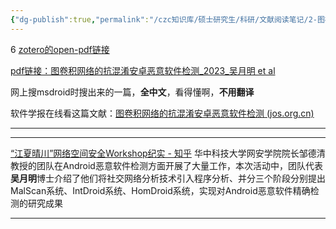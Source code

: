 ```yaml
---
{"dg-publish":true,"permalink":"/czc知识库/硕士研究生/科研/文献阅读笔记/2-图神经网络相关/202301.SriDroid：图卷积网络的抗混淆安卓恶意软件检测，吴月明/","dgPassFrontmatter":true,"created":"2024-06-18T17:45:27.032+08:00","updated":"2024-12-08T12:30:21.218+08:00"}
---
```



6
[zotero的open-pdf链接](zotero://open-pdf/library/items/7YFZS4KE)

[pdf链接：图卷积网络的抗混淆安卓恶意软件检测_2023_吴月明 et al](SriDroid：图卷积网络的抗混淆安卓恶意软件检测_2023_吴月明%20et%20al.pdf)

网上搜msdroid时搜出来的一篇，**全中文**，看得懂啊，**不用翻译**

软件学报在线看这篇文献：[图卷积网络的抗混淆安卓恶意软件检测 (jos.org.cn)](https://www.jos.org.cn/html/2023/6/6848.htm)

---
---
[“江夏晴川”网络空间安全Workshop纪实 - 知乎](https://zhuanlan.zhihu.com/p/280743014)
华中科技大学网安学院院长邹德清教授的团队在Android恶意软件检测方面开展了大量工作，本次活动中，团队代表**吴月明**博士介绍了他们将社交网络分析技术引入程序分析、并分三个阶段分别提出MalScan系统、IntDroid系统、HomDroid系统，实现对Android恶意软件精确检测的研究成果

---
